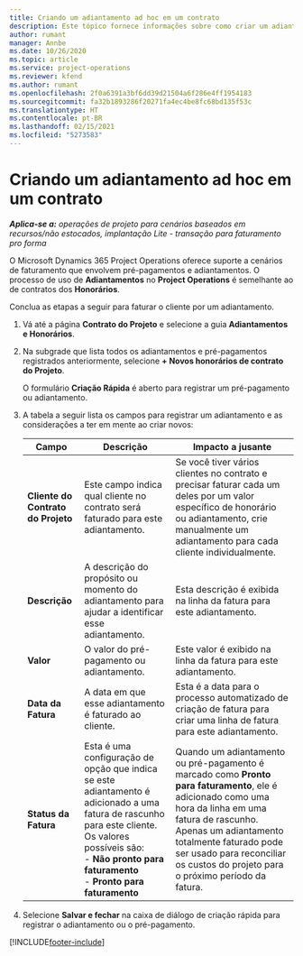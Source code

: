 ```yaml
---
title: Criando um adiantamento ad hoc em um contrato
description: Este tópico fornece informações sobre como criar um adiantamento em um contrato, conforme necessário.
author: rumant
manager: Annbe
ms.date: 10/26/2020
ms.topic: article
ms.service: project-operations
ms.reviewer: kfend
ms.author: rumant
ms.openlocfilehash: 2f0a6391a3bf6dd39d21504a6f286e4ff1954183
ms.sourcegitcommit: fa32b1893286f20271fa4ec4be8fc68bd135f53c
ms.translationtype: HT
ms.contentlocale: pt-BR
ms.lasthandoff: 02/15/2021
ms.locfileid: "5273583"
---
```

# <a name="creating-an-ad-hoc-advance-on-a-contract"></a>Criando um adiantamento ad hoc em um contrato

_**Aplica-se a:** operações de projeto para cenários baseados em recursos/não estocados, implantação Lite - transação para faturamento pro forma_

O Microsoft Dynamics 365 Project Operations oferece suporte a cenários de faturamento que envolvem pré-pagamentos e adiantamentos. O processo de uso de **Adiantamentos** no **Project Operations** é semelhante ao de contratos dos **Honorários**. 

Conclua as etapas a seguir para faturar o cliente por um adiantamento.

1. Vá até a página **Contrato do Projeto** e selecione a guia **Adiantamentos e Honorários**.
2. Na subgrade que lista todos os adiantamentos e pré-pagamentos registrados anteriormente, selecione **+ Novos honorários de contrato do Projeto**. 

    O formulário **Criação Rápida** é aberto para registrar um pré-pagamento ou adiantamento.
    
3. A tabela a seguir lista os campos para registrar um adiantamento e as considerações a ter em mente ao criar novos:

    | Campo | Descrição | Impacto a jusante |
    | --- | --- | --- |
    | **Cliente do Contrato do Projeto** | Este campo indica qual cliente no contrato será faturado para este adiantamento. | Se você tiver vários clientes no contrato e precisar faturar cada um deles por um valor específico de honorário ou adiantamento, crie manualmente um adiantamento para cada cliente individualmente. |
    | **Descrição** | A descrição do propósito ou momento do adiantamento para ajudar a identificar esse adiantamento. | Esta descrição é exibida na linha da fatura para este adiantamento. |
    | **Valor** | O valor do pré-pagamento ou adiantamento. | Este valor é exibido na linha da fatura para este adiantamento. |
    | **Data da Fatura** | A data em que esse adiantamento é faturado ao cliente. | Esta é a data para o processo automatizado de criação de fatura para criar uma linha de fatura para este adiantamento. |
    | **Status da Fatura** | Esta é uma configuração de opção que indica se este adiantamento é adicionado a uma fatura de rascunho para este cliente. Os valores possíveis são:</br>- **Não pronto para faturamento**</br>- **Pronto para faturamento** | Quando um adiantamento ou pré-pagamento é marcado como **Pronto para faturamento**, ele é adicionado como uma hora da linha em uma fatura de rascunho. Apenas um adiantamento totalmente faturado pode ser usado para reconciliar os custos do projeto para o próximo período da fatura. |

4. Selecione **Salvar e fechar** na caixa de diálogo de criação rápida para registrar o adiantamento ou o pré-pagamento.


[!INCLUDE[footer-include](../../includes/footer-banner.md)]